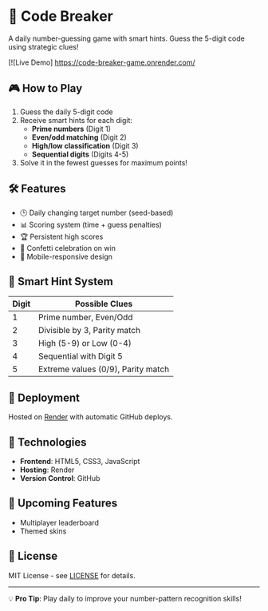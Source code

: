# 🔐 Code Breaker

A daily number-guessing game with smart hints. Guess the 5-digit code using strategic clues!

[![Live Demo] https://code-breaker-game.onrender.com/

## 🎮 How to Play
1. Guess the daily 5-digit code
2. Receive smart hints for each digit:
   - **Prime numbers** (Digit 1)
   - **Even/odd matching** (Digit 2)
   - **High/low classification** (Digit 3)
   - **Sequential digits** (Digits 4-5)
3. Solve it in the fewest guesses for maximum points!

## 🛠️ Features
- 🕒 Daily changing target number (seed-based)
- 📊 Scoring system (time + guess penalties)
- 🏆 Persistent high scores
- 🎉 Confetti celebration on win
- 📱 Mobile-responsive design

## 🧠 Smart Hint System
| Digit | Possible Clues |
|-------|----------------|
| 1 | Prime number, Even/Odd |
| 2 | Divisible by 3, Parity match |
| 3 | High (5-9) or Low (0-4) |
| 4 | Sequential with Digit 5 |
| 5 | Extreme values (0/9), Parity match |

## 🚀 Deployment
Hosted on [Render](https://render.com) with automatic GitHub deploys.

## 🔧 Technologies
- **Frontend**: HTML5, CSS3, JavaScript
- **Hosting**: Render
- **Version Control**: GitHub

## 🌟 Upcoming Features
- Multiplayer leaderboard
- Themed skins

## 📜 License
MIT License - see [LICENSE](LICENSE) for details.

---

💡 **Pro Tip**: Play daily to improve your number-pattern recognition skills!
